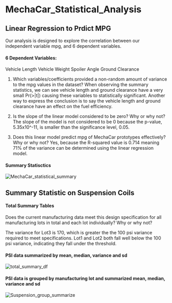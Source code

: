 # MechaCar_Statistical_Analysis

## Linear Regression to Prdict MPG
Our analysis is designed to explore the correlation between our independent variable mpg, and 6 dependent variables.

#### 6 Dependent Variables:
Vehicle Length
Vehicle Weight
Spoiler Angle
Ground Clearance

1. Which variables/coefficients provided a non-random amount of variance to the mpg values in the dataset?
  When observing the summary statistics, we can see vehicle length and ground clearance have a very small Pr(>|t|) causing these variables to statistically significant.   Another way to express the conclusion is to say the vehicle length and ground clearance have an effect on the fuel efficiency.

2. Is the slope of the linear model considered to be zero? Why or why not?
  The slope of the model is not considered to be 0 because the p-value, 5.35x10^-11, is smaller than the significance level, 0.05.

3. Does this linear model predict mpg of MechaCar prototypes effectively? Why or why not?
  Yes, because the R-squared value is 0.714 meaning 71% of the variance can be determined using the linear regression model.

#### Summary Statisctics
![MechaCar_statistical_summary](https://user-images.githubusercontent.com/99375741/173197179-2c894988-9d93-49ab-95f2-c1e9a38fe25e.png)


## Summary Statistic on Suspension Coils

#### Total Summary Tables

Does the current manufacturing data meet this design specification for all manufacturing lots in total and each lot individually? Why or why not?

The variance for Lot3 is 170, which is greater the the 100 psi variance required to meet specifications. Lot1 and Lot2 both fall well below the 100 psi variance, indicating they fall under the threshold.

#### PSI data summarized by mean, median, variance and sd
![total_summary_df](https://user-images.githubusercontent.com/99375741/173199108-d48c0d14-bc8c-4959-a646-c9d3596f5d81.png)

#### PSI data is grouped by manufacturing lot and summarized mean, median, variance and sd
![Suspension_group_summarize](https://user-images.githubusercontent.com/99375741/173199116-0c4593ca-2678-4b5a-9108-f2dc7e529be7.png)





